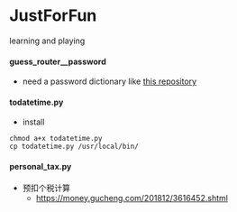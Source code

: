 # JustForFun

learning and playing 

#### guess_router__password

* need a password dictionary like  [this repository](https://github.com/rootphantomer/Blasting_dictionary.git)

#### todatetime.py

* install 
```
chmod a+x todatetime.py
cp todatetime.py /usr/local/bin/
```


#### personal_tax.py
* 预扣个税计算
    * https://money.gucheng.com/201812/3616452.shtml



